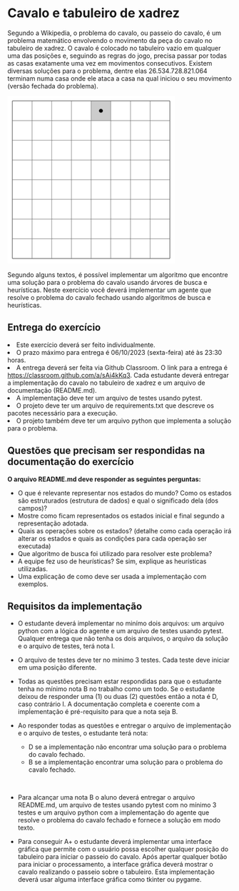 <h1>Cavalo e tabuleiro de xadrez</h1>

Segundo a Wikipedia, o problema do cavalo, ou passeio do cavalo, é um problema matemático envolvendo o movimento da peça do cavalo no tabuleiro de xadrez. O cavalo é colocado no tabuleiro vazio em qualquer uma das posições e, seguindo as regras do jogo, precisa passar por todas as casas exatamente uma vez em movimentos consecutivos. Existem diversas soluções para o problema, dentre elas 26.534.728.821.064 terminam numa casa onde ele ataca a casa na qual iniciou o seu movimento (versão fechada do problema).

![gif](./cavalo.gif)

Segundo alguns textos, é possível implementar um algoritmo que encontre uma solução para o problema do cavalo usando árvores de busca e heurísticas. Neste exercício você deverá implementar um agente que resolve o problema do cavalo fechado usando algoritmos de busca e heurísticas.

<h2>Entrega do exercício</h2

- Este exercício deverá ser feito individualmente.
- O prazo máximo para entrega é 06/10/2023 (sexta-feira) até às 23:30 horas.
- A entrega deverá ser feita via Github Classroom. O link para a entrega é https://classroom.github.com/a/sAi4kKq3.
Cada estudante deverá entregar a implementação do cavalo no tabuleiro de xadrez e um arquivo de documentação (README.md).
- A implementação deve ter um arquivo de testes usando pytest.
- O projeto deve ter um arquivo de requirements.txt que descreve os pacotes necessário para a execução.
- O projeto também deve ter um arquivo python que implementa a solução para o problema.

<h2>Questões que precisam ser respondidas na documentação do exercício</h2>

**O arquivo README.md deve responder as seguintes perguntas:**

- O que é relevante representar nos estados do mundo? Como os estados são estruturados (estrutura de dados) e qual o significado dela (dos campos)?
- Mostre como ficam representados os estados inicial e final segundo a representação adotada.
- Quais as operações sobre os estados? (detalhe como cada operação irá alterar os estados e quais as condições para cada operação ser executada)
- Que algoritmo de busca foi utilizado para resolver este problema?
- A equipe fez uso de heurísticas? Se sim, explique as heurísticas utilizadas.
- Uma explicação de como deve ser usada a implementação com exemplos.

<h2>Requisitos da implementação</h2>

- O estudante deverá implementar no minímo dois arquivos: um arquivo python com a lógica do agente e um arquivo de testes usando pytest. Qualquer entrega que não tenha os dois arquivos, o arquivo da solução e o arquivo de testes, terá nota I.

- O arquivo de testes deve ter no mínimo 3 testes. Cada teste deve iniciar em uma posição diferente.

- Todas as questões precisam estar respondidas para que o estudante tenha no mínimo nota B no trabalho como um todo. Se o estudante deixou de responder uma (1) ou duas (2) questões então a nota é D, caso contrário I. A documentação completa e coerente com a impĺementação é pré-requisito para que a nota seja B.

- Ao responder todas as questões e entregar o arquivo de implementação e o arquivo de testes, o estudante terá nota:

    - D se a implementação não encontrar uma solução para o problema do cavalo fechado.
    - B se a implementação encontrar uma solução para o problema do cavalo fechado.

<br>

- Para alcançar uma nota B o aluno deverá entregar o arquivo README.md, um arquivo de testes usando pytest com no mínimo 3 testes e um arquivo python com a implementação do agente que resolve o problema do cavalo fechado e fornece a solução em modo texto.

- Para conseguir A+ o estudante deverá implementar uma interface gráfica que permite com o usuário possa escolher qualquer posição do tabuleiro para iniciar o passeio do cavalo. Após apertar qualquer botão para iniciar o processamento, a interface gráfica deverá mostrar o cavalo realizando o passeio sobre o tabuleiro. Esta implementação deverá usar alguma interface gráfica como tkinter ou pygame.